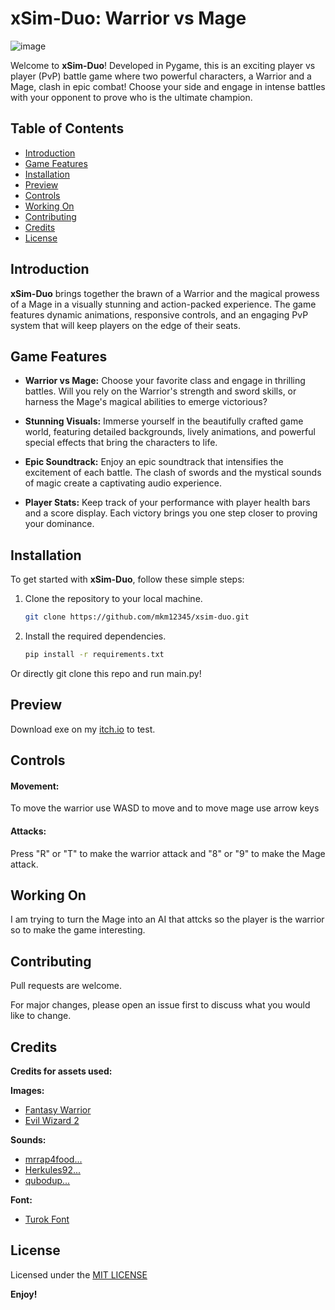 # xSim-Duo: Warrior vs Mage
![image](https://github.com/MKM12345/xSim-Duo/assets/120132998/db02a8fa-82f6-41aa-a3d1-afb83369a648)

Welcome to **xSim-Duo**! Developed in Pygame, this is an exciting player vs player (PvP) battle game where two powerful characters, a Warrior and a Mage, clash in epic combat! Choose your side and engage in intense battles with your opponent to prove who is the ultimate champion.

## Table of Contents
- [Introduction](#introduction)
- [Game Features](#game-features)
- [Installation](#installation)
- [Preview](#preview)
- [Controls](#controls)
- [Working On](#working-on)
- [Contributing](#contributing)
- [Credits](#credits)
- [License](#license)

## Introduction

**xSim-Duo** brings together the brawn of a Warrior and the magical prowess of a Mage in a visually stunning and action-packed experience. The game features dynamic animations, responsive controls, and an engaging PvP system that will keep players on the edge of their seats.

## Game Features

- **Warrior vs Mage:** Choose your favorite class and engage in thrilling battles. Will you rely on the Warrior's strength and sword skills, or harness the Mage's magical abilities to emerge victorious?

- **Stunning Visuals:** Immerse yourself in the beautifully crafted game world, featuring detailed backgrounds, lively animations, and powerful special effects that bring the characters to life.

- **Epic Soundtrack:** Enjoy an epic soundtrack that intensifies the excitement of each battle. The clash of swords and the mystical sounds of magic create a captivating audio experience.

- **Player Stats:** Keep track of your performance with player health bars and a score display. Each victory brings you one step closer to proving your dominance.

## Installation

To get started with **xSim-Duo**, follow these simple steps:

1. Clone the repository to your local machine.

    ```bash
    git clone https://github.com/mkm12345/xsim-duo.git
    ```

2. Install the required dependencies.

    ```bash
    pip install -r requirements.txt

Or directly git clone this repo and run main.py!

## Preview
Download exe on my [itch.io](https://sharazer.itch.io/xsim-duo) to test.

## Controls
#### Movement:
To move the warrior use WASD to move and to move mage use arrow keys
#### Attacks:
Press "R" or "T" to make the warrior attack and "8" or "9" to make the Mage attack.

## Working On
I am trying to turn the Mage into an AI that attcks so the player is the warrior so to make the game interesting.

## Contributing

Pull requests are welcome. 

For major changes, please open an issue first to discuss what you would like to change.

## Credits
**Credits for assets used:**

**Images:**
- [Fantasy Warrior](https://luizmelo.itch.io/fantasy-warrior)
- [Evil Wizard 2](https://luizmelo.itch.io/evil-wizard-2)

**Sounds:**
- [mrrap4food...](https://freesound.org/people/mrrap4food/sounds/493918/)
- [Herkules92...](https://freesound.org/people/Herkules92/sounds/547600/)
- [qubodup...](https://freesound.org/people/qubodup/sounds/442872/)

**Font:**
- [Turok Font](https://fontmeme.com/fonts/turok-font/)


## License
Licensed under the [MIT LICENSE](LICENSE)

**Enjoy!**
